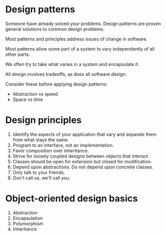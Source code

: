 # Design patterns

Someone have already solved your problems. Design patterns are proven general solutions to common design problems.

Most patterns and principles address issues of change in software.

Most patterns allow some part of a system to vary independently of all other parts.

We often try to take what varies in a system and encapsulate it.

All design involves tradeoffs, as does all software design.

Consider these before applying design patterns:
- Abstraction vs speed
- Space vs time


# Design principles

1. Identify the aspects of your application that vary and separate them from what stays the same.
2. Program to an interface, not an implementation.
3. Favor composition over inheritance.
4. Strive for loosely coupled designs between objects that interact.
5. Classes should be open for extension but closed for modification.
6. Depend upon abstractions. Do not depend upon concrete classes.
7. Only talk to your friends.
8. Don't call us, we'll call you.


# Object-oriented design basics

1. Abstraction
2. Encapsulation
3. Polymorphism
4. Inheritance